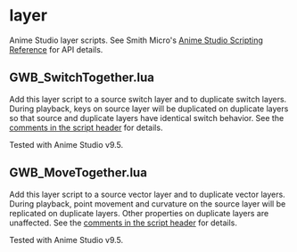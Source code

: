 layer
=====

Anime Studio layer scripts. See Smith Micro's [Anime Studio Scripting Reference](http://www.animestudioscripting.com) for API details.

GWB_SwitchTogether.lua
----------------------

Add this layer script to a source switch layer and to duplicate switch layers. During playback, keys on source layer will be duplicated on duplicate layers so that source and duplicate layers have identical switch behavior. See the [comments in the script header](GWB_SwitchTogether.lua#L2-48) for details.

Tested with Anime Studio v9.5.

GWB_MoveTogether.lua
--------------------

Add this layer script to a source vector layer and to duplicate	vector layers. During playback, point movement and curvature on	the source layer will be replicated on duplicate layers. Other properties on duplicate layers are unaffected. See the [comments in the script header](GWB_MoveTogether.lua#L2-57) for details.

Tested with Anime Studio v9.5.
